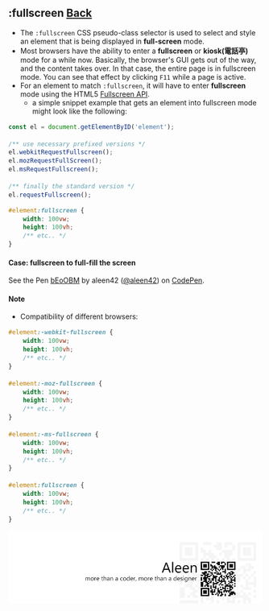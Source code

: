 ## :fullscreen [**Back**](./../pseudoClass.md)

- The `:fullscreen` CSS pseudo-class selector is used to select and style an element that is being displayed in **full-screen** mode.
- Most browsers have the ability to enter a **fullscreen** or **kiosk(電話亭)** mode for a while now. Basically, the browser's GUI gets out of the way, and the content takes over. In that case, the entire page is in fullscreen mode. You can see that effect by clicking `F11` while a page is active.
- For an element to match `:fullscreen`, it will have to enter **fullscreen** mode using the HTML5 [Fullscreen API](https://dvcs.w3.org/hg/fullscreen/raw-file/tip/Overview.html).
    - a simple snippet example that gets an element into fullscreen mode might look like the following:

```js
const el = document.getElementByID('element');

/** use necessary prefixed versions */
el.webkitRequestFullscreen();
el.mozRequestFullScreen();
el.msRequestFullscreen();

/** finally the standard version */
el.requestFullscreen();
```

```css
#element:fullscreen {
    width: 100vw;
    height: 100vh;
    /** etc.. */
}
```

#### Case: fullscreen to full-fill the screen

<p data-height="266" data-theme-id="21735" data-slug-hash="bEoOBM" data-default-tab="result" data-user="aleen42" class='codepen'>See the Pen <a href='http://codepen.io/aleen42/pen/bEoOBM/'>bEoOBM</a> by aleen42 (<a href='http://codepen.io/aleen42'>@aleen42</a>) on <a href='http://codepen.io'>CodePen</a>.</p>
<script async src="//assets.codepen.io/assets/embed/ei.js"></script>

#### Note

- Compatibility of different browsers:

```css
#element:-webkit-fullscreen {
    width: 100vw;
    height: 100vh;
    /** etc.. */
}

#element:-moz-fullscreen {
    width: 100vw;
    height: 100vh;
    /** etc.. */
}

#element:-ms-fullscreen {
    width: 100vw;
    height: 100vh;
    /** etc.. */
}

#element:fullscreen {
    width: 100vw;
    height: 100vh;
    /** etc.. */
}
```

<a href="http://aleen42.github.io/" target="_blank" ><img src="./../../../pic/tail.gif"></a>